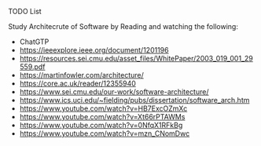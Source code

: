 TODO List

Study Architecrute of Software by Reading and watching the following:
 - ChatGTP
 - https://ieeexplore.ieee.org/document/1201196
 - https://resources.sei.cmu.edu/asset_files/WhitePaper/2003_019_001_29559.pdf
 - https://martinfowler.com/architecture/
 - https://core.ac.uk/reader/12355940
 - https://www.sei.cmu.edu/our-work/software-architecture/
 - https://www.ics.uci.edu/~fielding/pubs/dissertation/software_arch.htm
 - https://www.youtube.com/watch?v=HB7ExcOZmXc
 - https://www.youtube.com/watch?v=Xt66rPTAWMs
 - https://www.youtube.com/watch?v=0NfqX1RFkBg
 - https://www.youtube.com/watch?v=mzn_CNomDwc

